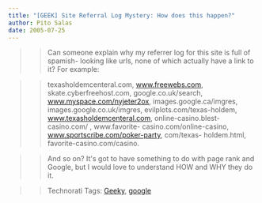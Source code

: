 ```yaml
---
title: "[GEEK] Site Referral Log Mystery: How does this happen?"
author: Pito Salas
date: 2005-07-25
---
```



>>

>> Can someone explain why my referrer log for this site is full of spamish-
looking like urls, none of which actually have a link to it? For example:

>>

>> texasholdemcenteral.com, www.freewebs.com, skate.cyberfreehost.com,
google.co.uk/search, www.myspace.com/nyjeter2ox, images.google.ca/imgres,
images.google.co.uk/imgres, evilplots.com/texas-holdem,
www.texasholdemcenteral.com, online-casino.blest-casino.com/ , www.favorite-
casino.com/online-casino, www.sportscribe.com/poker-party, com/texas-
holdem.html, favorite-casino.com/casino.

>>

>> And so on? It's got to have something to do with page rank and Google, but
I would love to understand HOW and WHY they do it.

>>

>> Technorati Tags: [Geeky](<http://technorati.com/tag/Geeky>),
[google](<http://technorati.com/tag/google>)


